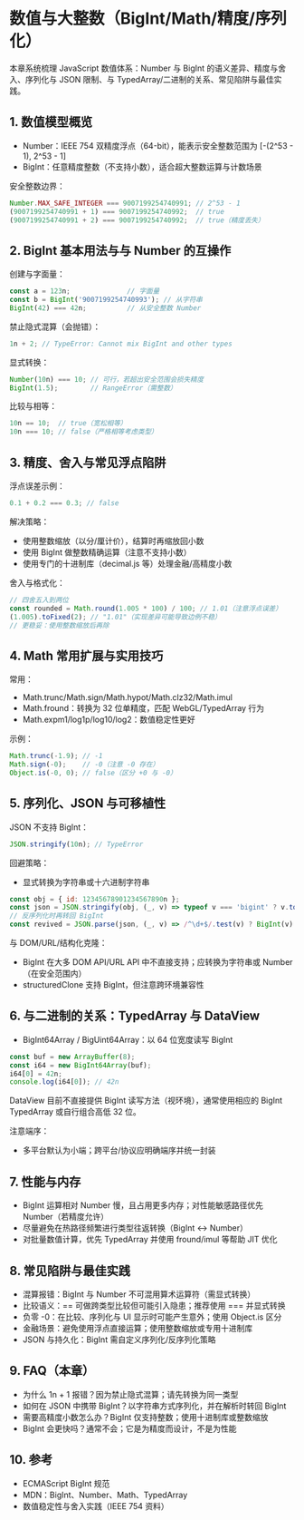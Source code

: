 # 数值与大整数（BigInt/Math/精度/序列化）

本章系统梳理 JavaScript 数值体系：Number 与 BigInt 的语义差异、精度与舍入、序列化与 JSON 限制、与 TypedArray/二进制的关系、常见陷阱与最佳实践。

## 1. 数值模型概览

- Number：IEEE 754 双精度浮点（64-bit），能表示安全整数范围为 [-(2^53 - 1), 2^53 - 1]
- BigInt：任意精度整数（不支持小数），适合超大整数运算与计数场景

安全整数边界：
```js
Number.MAX_SAFE_INTEGER === 9007199254740991; // 2^53 - 1
(9007199254740991 + 1) === 9007199254740992;  // true
(9007199254740991 + 2) === 9007199254740992;  // true（精度丢失）
```

## 2. BigInt 基本用法与与 Number 的互操作

创建与字面量：
```js
const a = 123n;              // 字面量
const b = BigInt('9007199254740993'); // 从字符串
BigInt(42) === 42n;          // 从安全整数 Number
```

禁止隐式混算（会抛错）：
```js
1n + 2; // TypeError: Cannot mix BigInt and other types
```

显式转换：
```js
Number(10n) === 10; // 可行，若超出安全范围会损失精度
BigInt(1.5);        // RangeError（需整数）
```

比较与相等：
```js
10n == 10;  // true（宽松相等）
10n === 10; // false（严格相等考虑类型）
```

## 3. 精度、舍入与常见浮点陷阱

浮点误差示例：
```js
0.1 + 0.2 === 0.3; // false
```

解决策略：
- 使用整数缩放（以分/厘计价），结算时再缩放回小数
- 使用 BigInt 做整数精确运算（注意不支持小数）
- 使用专门的十进制库（decimal.js 等）处理金融/高精度小数

舍入与格式化：
```js
// 四舍五入到两位
const rounded = Math.round(1.005 * 100) / 100; // 1.01（注意浮点误差）
(1.005).toFixed(2); // "1.01"（实现差异可能导致边例不稳）
// 更稳妥：使用整数缩放后再除
```

## 4. Math 常用扩展与实用技巧

常用：
- Math.trunc/Math.sign/Math.hypot/Math.clz32/Math.imul
- Math.fround：转换为 32 位单精度，匹配 WebGL/TypedArray 行为
- Math.expm1/log1p/log10/log2：数值稳定性更好

示例：
```js
Math.trunc(-1.9); // -1
Math.sign(-0);    // -0（注意 -0 存在）
Object.is(-0, 0); // false（区分 +0 与 -0）
```

## 5. 序列化、JSON 与可移植性

JSON 不支持 BigInt：
```js
JSON.stringify(10n); // TypeError
```

回避策略：
- 显式转换为字符串或十六进制字符串
```js
const obj = { id: 12345678901234567890n };
const json = JSON.stringify(obj, (_, v) => typeof v === 'bigint' ? v.toString() : v);
// 反序列化时再转回 BigInt
const revived = JSON.parse(json, (_, v) => /^\d+$/.test(v) ? BigInt(v) : v);
```

与 DOM/URL/结构化克隆：
- BigInt 在大多 DOM API/URL API 中不直接支持；应转换为字符串或 Number（在安全范围内）
- structuredClone 支持 BigInt，但注意跨环境兼容性

## 6. 与二进制的关系：TypedArray 与 DataView

- BigInt64Array / BigUint64Array：以 64 位宽度读写 BigInt
```js
const buf = new ArrayBuffer(8);
const i64 = new BigInt64Array(buf);
i64[0] = 42n;
console.log(i64[0]); // 42n
```

DataView 目前不直接提供 BigInt 读写方法（视环境），通常使用相应的 BigInt TypedArray 或自行组合高低 32 位。

注意端序：
- 多平台默认为小端；跨平台/协议应明确端序并统一封装

## 7. 性能与内存

- BigInt 运算相对 Number 慢，且占用更多内存；对性能敏感路径优先 Number（若精度允许）
- 尽量避免在热路径频繁进行类型往返转换（BigInt ↔ Number）
- 对批量数值计算，优先 TypedArray 并使用 fround/imul 等帮助 JIT 优化

## 8. 常见陷阱与最佳实践

- 混算报错：BigInt 与 Number 不可混用算术运算符（需显式转换）
- 比较语义：== 可做跨类型比较但可能引入隐患；推荐使用 === 并显式转换
- 负零 -0：在比较、序列化与 UI 显示时可能产生意外；使用 Object.is 区分
- 金融场景：避免使用浮点直接运算；使用整数缩放或专用十进制库
- JSON 与持久化：BigInt 需自定义序列化/反序列化策略

## 9. FAQ（本章）

- 为什么 1n + 1 报错？因为禁止隐式混算；请先转换为同一类型
- 如何在 JSON 中携带 BigInt？以字符串方式序列化，并在解析时转回 BigInt
- 需要高精度小数怎么办？BigInt 仅支持整数；使用十进制库或整数缩放
- BigInt 会更快吗？通常不会；它是为精度而设计，不是为性能

## 10. 参考

- ECMAScript BigInt 规范
- MDN：BigInt、Number、Math、TypedArray
- 数值稳定性与舍入实践（IEEE 754 资料）
